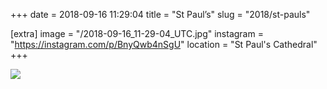 +++
date = 2018-09-16 11:29:04
title = "St Paul’s"
slug = "2018/st-pauls"

[extra]
image = "/2018-09-16_11-29-04_UTC.jpg"
instagram = "https://instagram.com/p/BnyQwb4nSgU"
location = "St Paul's Cathedral"
+++

<img src="/2018-09-16_11-29-04_UTC.jpg" />
